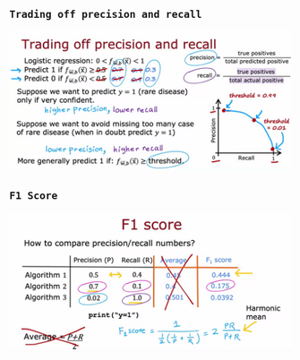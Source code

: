 ## `Trading off precision and recall`

![Alt text](<ref img/3.png>)

## `F1 Score`

![Alt text](<ref img/4.png>)